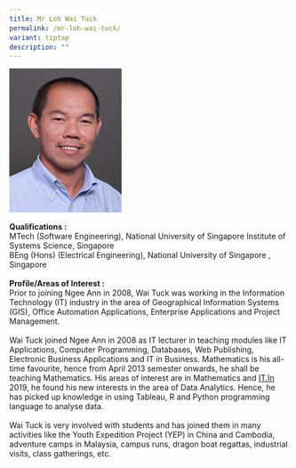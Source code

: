 ```yaml
---
title: Mr Loh Wai Tuck
permalink: /mr-loh-wai-tuck/
variant: tiptap
description: ""
---
```

<p></p>
<div class="isomer-image-wrapper">
<img style="width: 40%;" height="auto" width="100%" alt="Image of Mr Loh Wai Tuck" src="/images/IS/IS_LOH_WAI_TUCK_5361.jpg">
</div>
<p><strong>Qualifications :</strong> 
<br>MTech (Software Engineering), National University of Singapore Institute
of Systems Science, Singapore
<br>BEng (Hons) (Electrical Engineering), National University of Singapore
, Singapore
<br>
<br><strong>Profile/Areas of Interest :</strong> 
<br>Prior to joining Ngee Ann in 2008, Wai Tuck was working in the Information
Technology (IT) industry in the area of Geographical Information Systems
(GIS), Office Automation Applications, Enterprise Applications and Project
Management.
<br>
<br>Wai Tuck joined Ngee Ann in 2008 as IT lecturer in teaching modules like
IT Applications, Computer Programming, Databases, Web Publishing, Electronic
Business Applications and IT in Business. Mathematics is his all-time favourite,
hence from April 2013 semester onwards, he shall be teaching Mathematics.
His areas of interest are in Mathematics and <a href="http://IT.In" rel="noopener noreferrer nofollow" target="_blank">IT.In</a> 2019, he found his new interests in the area
of Data Analytics. Hence, he has picked up knowledge in using Tableau,
R and Python programming language to analyse data.
<br>
<br>Wai Tuck is very involved with students and has joined them in many activities
like the Youth Expedition Project (YEP) in China and Cambodia, adventure
camps in Malaysia, campus runs, dragon boat regattas, industrial visits,
class gatherings, etc.</p>